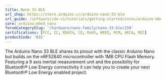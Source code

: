 ```yaml
---
title: Nano 33 BLE
url_shop: https://store.arduino.cc/arduino-nano-33-ble
url_guide: /software/ide-v1/tutorials/getting-started/cores/arduino-mbed_nano
core: arduino:mbed_nano
forumCategorySlug: '/hardware/nano-family/nano-33-ble/159'
certifications: [FCC, IC, REACH, CE, RoHS, WEEE, RCM, UKCA, MIC]
productCode: '031'
---
```


The Arduino Nano 33 BLE shares its pinout with the classic Arduino Nano but builds on the nRF52840 microcontroller with 1MB CPU Flash Memory. Featuring a 9 axis inertial measurement unit and the possibility for Bluetooth® Low Energy connectivity it can help you to create your next Bluetooth® Low Energy enabled project.